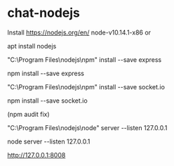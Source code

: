 # chat-nodejs

  Install https://nodejs.org/en/ node-v10.14.1-x86 or
  
  apt install nodejs	

  "C:\Program Files\nodejs\npm" install --save express
  
  npm install --save express

  "C:\Program Files\nodejs\npm" install --save socket.io
  
  npm install --save socket.io

  (npm audit fix)

  "C:\Program Files\nodejs\node" server --listen 127.0.0.1
  
  node server --listen 127.0.0.1

  http://127.0.0.1:8008

